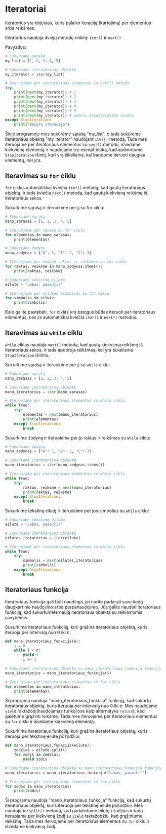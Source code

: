 # Iteratoriai

Iteratorius yra objektas, kuris palaiko iteraciją (kartojimą) per elementus arba reikšmes.

Iteratorius naudoja dviejų metodų rinkinį: `iter()` ir `next()`

Pavyzdys:

```Python
# Sukuriame sąrašą
my_list = [1, 2, 3, 4, 5]

# Sukuriame iteratoriaus objektą
my_iterator = iter(my_list)

# Iteruojame per iteratoriaus elementus su next() metodu
try:
    print(next(my_iterator)) # 1
    print(next(my_iterator)) # 2
    print(next(my_iterator)) # 3
    print(next(my_iterator)) # 4
    print(next(my_iterator)) # 5
    print(next(my_iterator)) # sukels StopIteration išimtį
except StopIteration:
    print("Baigta iteracija")
```

Šioje programoje mes sukūrėme sąrašą "my_list", o tada sukūrėme iteratoriaus objektą "my_iterator" naudojant `iter()` metodą. Tada mes iteruojame per iteratoriaus elementus su `next()` metodu, išvedame kiekvieną elementą ir naudojame try-except bloką, kad apdorotume `StopIteration` išimtį, kuri yra iškeliama, kai bandome iteruoti daugiau elementų, nei yra.

## Iteravimas su `for` ciklu

`for` ciklas automatiškai kviečia `iter()` metodą, kad gautų iteratoriaus objektą, ir tada kviečia `next()` metodą, kad gautų kiekvieną reikšmę iš iteratoriaus sekos.

Sukurkime sąrašą ir iteruokime per jį su for ciklu:

```Python
# Sukuriame sąrašą
mano_sarasas = [1, 2, 3, 4, 5]

# Iteruojame per sąrašą su for ciklu
for elementas in mano_sarasas:
    print(elementas)
```

```Python
# Sukuriame žodyną
mano_zodynas = {"A": 1, "B": 2, "C": 3}

# Iteruojame per žodyno raktus ir reikšmes su for ciklu
for raktas, reiksme in mano_zodynas.items():
    print(raktas, reiksme)
```

```Python
# Sukuriame tekstinę eilutę
eilute = "Labas, pasauli!"

# Iteruojame per eilutės simbolius su for ciklu
for simbolis in eilute:
    print(simbolis)
```

Kaip galite pastebėti, `for` ciklas yra patogus būdas iteruoti per iteratoriaus elementus, nes jis automatiškai kviečia `iter()` ir `next()` metodus.

## Iteravimas su `while` ciklu

`while` ciklas naudoja `next()` metodą, kad gautų kiekvieną reikšmę iš iteratoriaus sekos, ir tada apdoroja reikšmes, kol yra sukeliama `StopIteration` išimtis.

Sukurkime sąrašą ir iteruokime per jį su `while` ciklu:

```Python
# Sukuriame sąrašą
mano_sarasas = [1, 2, 3, 4, 5]

# Sukuriame iteratoriaus objektą
mano_iteratorius = iter(mano_sarasas)

# Iteruojame per iteratoriaus elementus su while ciklu
while True:
    try:
        elementas = next(mano_iteratorius)
        print(elementas)
    except StopIteration:
        break
```

Sukurkime žodyną ir iteruokime per jo raktus ir reikšmes su `while` ciklu:

```Python
# Sukuriame žodyną
mano_zodynas = {"A": 1, "B": 2, "C": 3}

# Sukuriame iteratoriaus objektą
mano_iteratorius = iter(mano_zodynas.items())

# Iteruojame per iteratoriaus elementus su while ciklu
while True:
    try:
        raktas, reiksme = next(mano_iteratorius)
        print(raktas, reiksme)
    except StopIteration:
        break
```

Sukurkime tekstinę eilutę ir iteruokime per jos simbolius su `while` ciklu:

```Python
# Sukuriame tekstinę eilutę
eilute = "Labas, pasauli!"

# Sukuriame iteratoriaus objektą
eilutes_iteratorius = iter(eilute)

# Iteruojame per iteratoriaus elementus su while ciklu
while True:
    try:
        simbolis = next(eilutes_iteratorius)
        print(simbolis)
    except StopIteration:
        break
```

## Iteratoriaus funkcija

Iteratoriaus funkcija gali būti naudinga, jei norite padaryti savo kodą daugkartinio naudojimo arba perpanaudojimo. Jūs galite naudoti iteratoriaus funkciją, kad sukurtumėte naują iteratoriaus objektą su reikiamomis savybėmis.

Sukurkime iteratoriaus funkciją, kuri gražina iteratoriaus objektą, kuris iteruoja per intervalą nuo 0 iki n:

```Python
def mano_iteratoriaus_funkcija(n):
    i = 0
    while i < n:
        yield i
        i += 1

# Sukuriame iteratoriaus objektą su mano_iteratoriaus_funkcija funkcija
mano_iteratorius = mano_iteratoriaus_funkcija(5)

# Iteruojame per iteratoriaus elementus su for ciklu
for elementas in mano_iteratorius:
    print(elementas)
```

Ši programa naudoja "mano_iteratoriaus_funkcija" funkciją, kad sukurtų iteratoriaus objektą, kuris iteruoja per intervalą nuo 0 iki n. Mes naudojame `yield` raktažodį(naudojamas funkcijose kaip alternatyva `return`), kad galėtume grąžinti reikšmę. Tada mes iteruojame per iteratoriaus elementus su `for` ciklu ir išvedame kiekvieną elementą.

Sukurkime iteratoriaus funkciją, kuri gražina iteratoriaus objektą, kuris iteruoja per tekstinę eilutę požodžiui:

```Python
def mano_iteratoriaus_funkcija(eilute):
    zodziai = eilute.split()
    for zodis in zodziai:
        yield zodis

# Sukuriame iteratoriaus objektą su mano_iteratoriaus_funkcija funkcija
mano_iteratorius = mano_iteratoriaus_funkcija("Labas, pasauli!")

# Iteruojame per iteratoriaus elementus su for ciklu
for zodis in mano_iteratorius:
    print(zodis)
```

Ši programa naudoja "mano_iteratoriaus_funkcija" funkciją, kad sukurtų iteratoriaus objektą, kuris iteruoja per tekstinę eilutę požodžiui. Mes naudojame `split()` metodą, kad padalintume eilutę į žodžius ir tada iteruojame per kiekvieną žodį su `yield` raktažodžiu, kad grąžintume reikšmę. Tada mes iteruojame per iteratoriaus elementus su `for` ciklu ir išvedame kiekvieną žodį.
